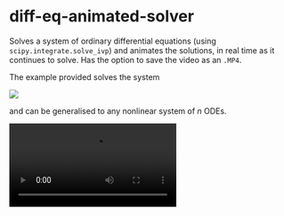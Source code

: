 # diff-eq-animated-solver
Solves a system of ordinary differential equations (using `scipy.integrate.solve_ivp`) and animates the solutions,
in real time as it continues to solve. Has the option to save the video as an `.MP4`.

The example provided solves the system

<img src="https://render.githubusercontent.com/render/math?math=\color{Orange}\left\{\begin{matrix}x'=0.05y-0.24x%2B10.5\\y'=0.04x-0.05y\end{matrix}\right.">

and can be generalised to any nonlinear system of _n_ ODEs.

<video src="MyVideo.mp4"></video>

